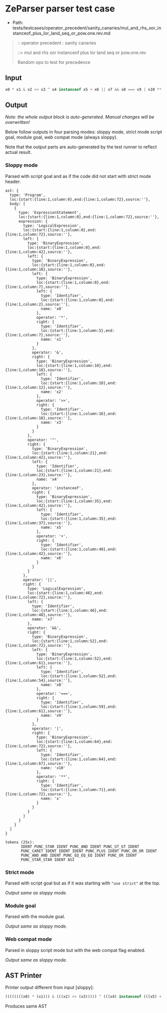 # ZeParser parser test case

- Path: tests/testcases/operator_precedent/sanity_canaries/mul_and_rhs_xor_instanceof_plus_lor_land_seq_or_pow.one.rev.md

> :: operator precedent : sanity canaries
>
> ::> mul and rhs xor instanceof plus lor land seq or pow.one.rev
>
> Random ops to test for precedence

## Input

`````js
x0 * x1 & x2 >> x3 ^ x4 instanceof x5 + x6 || x7 && x8 === x9 | x10 ** x
`````

## Output

_Note: the whole output block is auto-generated. Manual changes will be overwritten!_

Below follow outputs in four parsing modes: sloppy mode, strict mode script goal, module goal, web compat mode (always sloppy).

Note that the output parts are auto-generated by the test runner to reflect actual result.

### Sloppy mode

Parsed with script goal and as if the code did not start with strict mode header.

`````
ast: {
  type: 'Program',
  loc:{start:{line:1,column:0},end:{line:1,column:72},source:''},
  body: [
    {
      type: 'ExpressionStatement',
      loc:{start:{line:1,column:0},end:{line:1,column:72},source:''},
      expression: {
        type: 'LogicalExpression',
        loc:{start:{line:1,column:0},end:{line:1,column:72},source:''},
        left: {
          type: 'BinaryExpression',
          loc:{start:{line:1,column:0},end:{line:1,column:42},source:''},
          left: {
            type: 'BinaryExpression',
            loc:{start:{line:1,column:0},end:{line:1,column:18},source:''},
            left: {
              type: 'BinaryExpression',
              loc:{start:{line:1,column:0},end:{line:1,column:7},source:''},
              left: {
                type: 'Identifier',
                loc:{start:{line:1,column:0},end:{line:1,column:2},source:''},
                name: 'x0'
              },
              operator: '*',
              right: {
                type: 'Identifier',
                loc:{start:{line:1,column:5},end:{line:1,column:7},source:''},
                name: 'x1'
              }
            },
            operator: '&',
            right: {
              type: 'BinaryExpression',
              loc:{start:{line:1,column:10},end:{line:1,column:18},source:''},
              left: {
                type: 'Identifier',
                loc:{start:{line:1,column:10},end:{line:1,column:12},source:''},
                name: 'x2'
              },
              operator: '>>',
              right: {
                type: 'Identifier',
                loc:{start:{line:1,column:16},end:{line:1,column:18},source:''},
                name: 'x3'
              }
            }
          },
          operator: '^',
          right: {
            type: 'BinaryExpression',
            loc:{start:{line:1,column:21},end:{line:1,column:42},source:''},
            left: {
              type: 'Identifier',
              loc:{start:{line:1,column:21},end:{line:1,column:23},source:''},
              name: 'x4'
            },
            operator: 'instanceof',
            right: {
              type: 'BinaryExpression',
              loc:{start:{line:1,column:35},end:{line:1,column:42},source:''},
              left: {
                type: 'Identifier',
                loc:{start:{line:1,column:35},end:{line:1,column:37},source:''},
                name: 'x5'
              },
              operator: '+',
              right: {
                type: 'Identifier',
                loc:{start:{line:1,column:40},end:{line:1,column:42},source:''},
                name: 'x6'
              }
            }
          }
        },
        operator: '||',
        right: {
          type: 'LogicalExpression',
          loc:{start:{line:1,column:46},end:{line:1,column:72},source:''},
          left: {
            type: 'Identifier',
            loc:{start:{line:1,column:46},end:{line:1,column:48},source:''},
            name: 'x7'
          },
          operator: '&&',
          right: {
            type: 'BinaryExpression',
            loc:{start:{line:1,column:52},end:{line:1,column:72},source:''},
            left: {
              type: 'BinaryExpression',
              loc:{start:{line:1,column:52},end:{line:1,column:61},source:''},
              left: {
                type: 'Identifier',
                loc:{start:{line:1,column:52},end:{line:1,column:54},source:''},
                name: 'x8'
              },
              operator: '===',
              right: {
                type: 'Identifier',
                loc:{start:{line:1,column:59},end:{line:1,column:61},source:''},
                name: 'x9'
              }
            },
            operator: '|',
            right: {
              type: 'BinaryExpression',
              loc:{start:{line:1,column:64},end:{line:1,column:72},source:''},
              left: {
                type: 'Identifier',
                loc:{start:{line:1,column:64},end:{line:1,column:67},source:''},
                name: 'x10'
              },
              operator: '**',
              right: {
                type: 'Identifier',
                loc:{start:{line:1,column:71},end:{line:1,column:72},source:''},
                name: 'x'
              }
            }
          }
        }
      }
    }
  ]
}

tokens (25x):
       IDENT PUNC_STAR IDENT PUNC_AND IDENT PUNC_GT_GT IDENT
       PUNC_CARET IDENT IDENT IDENT PUNC_PLUS IDENT PUNC_OR_OR IDENT
       PUNC_AND_AND IDENT PUNC_EQ_EQ_EQ IDENT PUNC_OR IDENT
       PUNC_STAR_STAR IDENT ASI
`````

### Strict mode

Parsed with script goal but as if it was starting with `"use strict"` at the top.

_Output same as sloppy mode._

### Module goal

Parsed with the module goal.

_Output same as sloppy mode._

### Web compat mode

Parsed in sloppy script mode but with the web compat flag enabled.

_Output same as sloppy mode._

## AST Printer

Printer output different from input [sloppy]:

````js
((((((((x0) * (x1))) & (((x2) >> (x3))))) ^ (((x4) instanceof (((x5) + (x6))))))) || (((x7) && (((((x8) === (x9))) | (((x10) ** (x))))))));
````

Produces same AST
